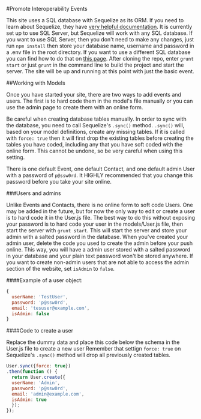 #Promote Interoperability Events

This site uses a SQL database with Sequelize as its ORM. If you need to learn about Sequelize, they have [very helpful documentation](http://docs.sequelizejs.com/en/latest/). It is currently set up to use SQL Server, but Sequelize will work with any SQL database. If you want to use SQL Server, then you don't need to make any changes, just run `npm install` then store your database name, username and password in a .env file in the root directory. If you want to use a different SQL database you can find how to do that on [this page](http://docs.sequelizejs.com/en/latest/docs/getting-started/).
After cloning the repo, enter `grunt start` or just `grunt` in the command line to build the project and start the server. The site will be up and running at this point with just the basic event. 

##Working with Models


Once you have started your site, there are two ways to add events and users. The first is to hard code them in the model's file manually or you can use the admin page to create them with an online form. 

Be careful when creating database tables manually. In order to sync with the database, you need to call Sequelize's `.sync()` method. `.sync()` will, based on your model definitions, create any missing tables. If it is called with `force: true` then it will first drop the existing tables before creating the tables you have coded, including any that you have soft coded with the online form. This cannot be undone, so be very careful when using this setting. 

There is one default Event, one default Contact, and one default admin User with a password of `p@ssw0rd`. It HIGHLY recommended that you change this password before you take your site online. 

###Users and admins

Unlike Events and Contacts, there is no online form to soft code Users. One may be added in the future, but for now the only way to edit or create a user is to hard code it in the User.js file. The best way to do this without exposing your password is to hard code your user in the models/User.js file, then start the server with `grunt start`. This will start the server and store your admin with a salted password in the database. When you've created your admin user, delete the code you used to create the admin before your push online. This way, you will have a admin user stored with a salted password in your database and your plain text password won't be stored anywhere. If you want to create non-admin users that are not able to access the admin section of the website, set `isAdmin` to `false`.

####Example of a user object: 

```JavaScript
{
  userName: 'TestUser',
  password: 'p@ssw0rd',
  email: 'tesuser@example.com',
  isAdmin: false
}
```

####Code to create a user

Replace the dummy data and place this code below the schema in the User.js file to create a new user Remember that settign `force: true` on Sequelize's `.sync()` method will drop all previously created tables.

```JavaScript
User.sync({force: true})
.then(function () {
  return User.create({
  userName: 'Admin',
  password: 'p@ssw0rd',
  email: 'admin@example.com',
  isAdmin: true
  });
});
```